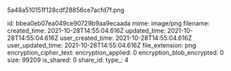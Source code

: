 5a48a510151f128cdf28856ce7acfd7f.png

id: bbea0eb07ea049ce90729b9aa9ecaada
mime: image/png
filename: 
created_time: 2021-10-28T14:55:04.616Z
updated_time: 2021-10-28T14:55:04.616Z
user_created_time: 2021-10-28T14:55:04.616Z
user_updated_time: 2021-10-28T14:55:04.616Z
file_extension: png
encryption_cipher_text: 
encryption_applied: 0
encryption_blob_encrypted: 0
size: 99209
is_shared: 0
share_id: 
type_: 4